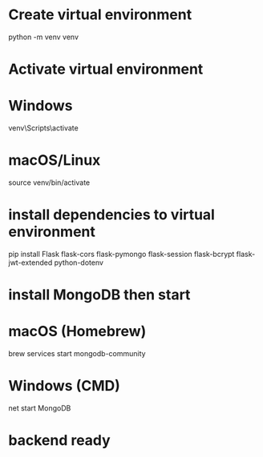 # Create virtual environment
python -m venv venv

# Activate virtual environment
# Windows
venv\Scripts\activate
# macOS/Linux
source venv/bin/activate

# install dependencies to virtual environment
pip install Flask flask-cors flask-pymongo flask-session flask-bcrypt flask-jwt-extended python-dotenv

# install MongoDB then start
# macOS (Homebrew)
brew services start mongodb-community
# Windows (CMD)
net start MongoDB

# backend ready